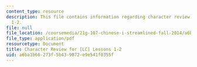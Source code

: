 ```yaml
---
content_type: resource
description: This file contains information regarding character review for [LC] lessons
  1-2.
file: null
file_location: /coursemedia/21g-107-chinese-i-streamlined-fall-2014/a6ba1b66273f5b439872e9e541f0355f_MIT21G_107F14_Chars1-2rev.pdf
file_type: application/pdf
resourcetype: Document
title: Character Review for [LC] Lessons 1-2
uid: a6ba1b66-273f-5b43-9872-e9e541f0355f
---
```

